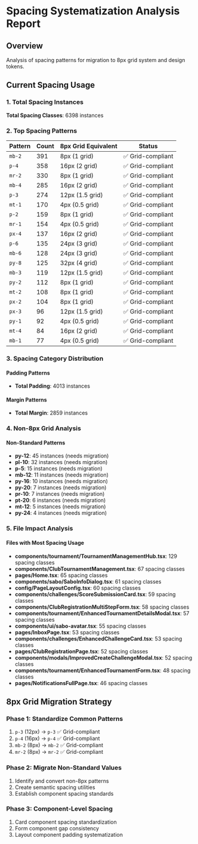 # Spacing Systematization Analysis Report

## Overview
Analysis of spacing patterns for migration to 8px grid system and design tokens.

## Current Spacing Usage

### 1. Total Spacing Instances
**Total Spacing Classes**: 6398 instances

### 2. Top Spacing Patterns
| Pattern | Count | 8px Grid Equivalent | Status |
|---------|-------|-------------------|--------|
| `mb-2` | 391 | 8px (1 grid) | ✅ Grid-compliant |
| `p-4` | 358 | 16px (2 grid) | ✅ Grid-compliant |
| `mr-2` | 330 | 8px (1 grid) | ✅ Grid-compliant |
| `mb-4` | 285 | 16px (2 grid) | ✅ Grid-compliant |
| `p-3` | 274 | 12px (1.5 grid) | ✅ Grid-compliant |
| `mt-1` | 170 | 4px (0.5 grid) | ✅ Grid-compliant |
| `p-2` | 159 | 8px (1 grid) | ✅ Grid-compliant |
| `mr-1` | 154 | 4px (0.5 grid) | ✅ Grid-compliant |
| `px-4` | 137 | 16px (2 grid) | ✅ Grid-compliant |
| `p-6` | 135 | 24px (3 grid) | ✅ Grid-compliant |
| `mb-6` | 128 | 24px (3 grid) | ✅ Grid-compliant |
| `py-8` | 125 | 32px (4 grid) | ✅ Grid-compliant |
| `mb-3` | 119 | 12px (1.5 grid) | ✅ Grid-compliant |
| `py-2` | 112 | 8px (1 grid) | ✅ Grid-compliant |
| `mt-2` | 108 | 8px (1 grid) | ✅ Grid-compliant |
| `px-2` | 104 | 8px (1 grid) | ✅ Grid-compliant |
| `px-3` | 96 | 12px (1.5 grid) | ✅ Grid-compliant |
| `py-1` | 92 | 4px (0.5 grid) | ✅ Grid-compliant |
| `mt-4` | 84 | 16px (2 grid) | ✅ Grid-compliant |
| `mb-1` | 77 | 4px (0.5 grid) | ✅ Grid-compliant |

### 3. Spacing Category Distribution
#### Padding Patterns
- **Total Padding**: 4013 instances

#### Margin Patterns
- **Total Margin**: 2859 instances

### 4. Non-8px Grid Analysis
#### Non-Standard Patterns
- **py-12**: 45 instances (needs migration)
- **pl-10**: 32 instances (needs migration)
- **p-5**: 15 instances (needs migration)
- **mb-12**: 11 instances (needs migration)
- **py-16**: 10 instances (needs migration)
- **py-20**: 7 instances (needs migration)
- **pr-10**: 7 instances (needs migration)
- **pt-20**: 6 instances (needs migration)
- **mt-12**: 5 instances (needs migration)
- **py-24**: 4 instances (needs migration)

### 5. File Impact Analysis
#### Files with Most Spacing Usage
- **components/tournament/TournamentManagementHub.tsx**: 129 spacing classes
- **components/ClubTournamentManagement.tsx**: 67 spacing classes
- **pages/Home.tsx**: 65 spacing classes
- **components/sabo/SaboInfoDialog.tsx**: 61 spacing classes
- **config/PageLayoutConfig.tsx**: 60 spacing classes
- **components/challenges/ScoreSubmissionCard.tsx**: 59 spacing classes
- **components/ClubRegistrationMultiStepForm.tsx**: 58 spacing classes
- **components/tournament/EnhancedTournamentDetailsModal.tsx**: 57 spacing classes
- **components/ui/sabo-avatar.tsx**: 55 spacing classes
- **pages/InboxPage.tsx**: 53 spacing classes
- **components/challenges/EnhancedChallengeCard.tsx**: 53 spacing classes
- **pages/ClubRegistrationPage.tsx**: 52 spacing classes
- **components/modals/ImprovedCreateChallengeModal.tsx**: 52 spacing classes
- **components/tournament/EnhancedTournamentForm.tsx**: 48 spacing classes
- **pages/NotificationsFullPage.tsx**: 46 spacing classes

## 8px Grid Migration Strategy

### Phase 1: Standardize Common Patterns
1. `p-3` (12px) → `p-3` ✅ Grid-compliant
2. `p-4` (16px) → `p-4` ✅ Grid-compliant
3. `mb-2` (8px) → `mb-2` ✅ Grid-compliant
4. `mr-2` (8px) → `mr-2` ✅ Grid-compliant

### Phase 2: Migrate Non-Standard Values
1. Identify and convert non-8px patterns
2. Create semantic spacing utilities
3. Establish component spacing standards

### Phase 3: Component-Level Spacing
1. Card component spacing standardization
2. Form component gap consistency
3. Layout component padding systematization

